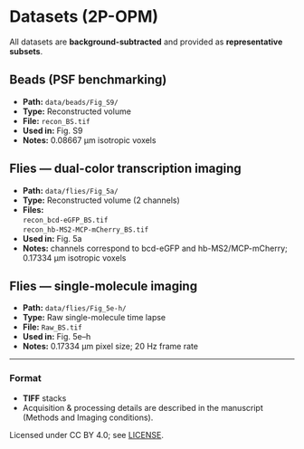 # Datasets (2P-OPM)

All datasets are **background-subtracted** and provided as **representative subsets**.

## Beads (PSF benchmarking)
- **Path:** `data/beads/Fig_S9/`
- **Type:** Reconstructed volume
- **File:** `recon_BS.tif`
- **Used in:** Fig. S9
- **Notes:** 0.08667 µm isotropic voxels

## Flies — dual-color transcription imaging
- **Path:** `data/flies/Fig_5a/`
- **Type:** Reconstructed volume (2 channels)
- **Files:**  
  `recon_bcd-eGFP_BS.tif`  
  `recon_hb-MS2-MCP-mCherry_BS.tif`
- **Used in:** Fig. 5a
- **Notes:** channels correspond to bcd-eGFP and hb-MS2/MCP-mCherry; 0.17334 µm isotropic voxels

## Flies — single-molecule imaging
- **Path:** `data/flies/Fig_5e-h/`
- **Type:** Raw single-molecule time lapse
- **File:** `Raw_BS.tif`
- **Used in:** Fig. 5e–h
- **Notes:** 0.17334 µm pixel size; 20 Hz frame rate

---

### Format
- **TIFF** stacks
- Acquisition & processing details are described in the manuscript (Methods and Imaging conditions).


Licensed under CC BY 4.0; see [LICENSE](./LICENSE).

